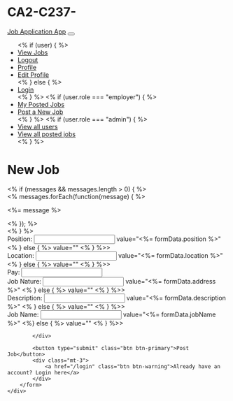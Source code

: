 # CA2-C237-

<!DOCTYPE html>
<html>
<head>
    <title>New Job</title>
    <link href="https://cdn.jsdelivr.net/npm/bootstrap@5.3.3/dist/css/bootstrap.min.css" rel="stylesheet">
</head>
<body>
    <nav class="navbar navbar-expand-sm bg-dark navbar-dark">
        <div class="container-fluid">
            <a class="navbar-brand" href="/">Job Application App</a>
            <button class="navbar-toggler" type="button" data-bs-toggle="collapse" data-bs-target="#collapsibleNavbar">
                <span class="navbar-toggler-icon"></span>
            </button>
            <div class="collapse navbar-collapse" id="collapsibleNavbar">
                <ul class="navbar-nav">
                    <% if (user) { %>
                        <li class="nav-item">
                            <a class="nav-link" href="/jobs">View Jobs</a>
                        </li>
                        <li class="nav-item">
                            <a class="nav-link" href="/logout">Logout</a>
                        </li>
                        <li class="nav-item">
                            <a class="nav-link" href="/profile/<%= user.userId %>">Profile</a>
                        </li>
                        <li class="nav-item">
                            <a class="nav-link" href="/editUser/<%= user.userId %>">Edit Profile</a>
                        </li>
                        <% } else { %>
                            <li class="nav-item">
                                <a class="nav-link" href="/login">Login</a>
                            </li>
                            <% } %>
                        <% if (user.role === "employer") { %>
                            <li class="nav-item">
                                <a class="nav-link" href="/employer/jobs">My Posted Jobs</a>
                            </li>
                            <li class="nav-item">
                                <a class="nav-link" href="/jobs/create">Post a New Job</a>
                            </li>
                            <% } %>
                    <% if (user.role === "admin") { %>
                        <li class="nav-item">
                            <a class="nav-link" href="/admin/users">View all users</a>
                        </li>
                        <li class="nav-item">
                            <a class="nav-link" href="/admin/jobs">View all posted jobs</a>
                        </li>
                    <% } %>
                </ul>
            </div>
        </div>
    </nav>
    <div class="container">
        <h1 class="mt-5">New Job</h1>
        <% if (messages && messages.length > 0) { %>
            <div class="alert alert-danger">
                <% messages.forEach(function(message) { %>
                    <p><%= message %></p>
                <% }); %>
            </div>
        <% } %>
        <form action="/jobs/create" method="POST" class="mt-4">
            <div class="form-group">
                <label for="position">Position:</label>
                <input type="text" id="position" name="position" class="form-control" required 
                <% if (formData && formData.position) { %> value="<%= formData.position %>" <% } else { %> value="" <% } %>>
            </div>
            <div class="form-group">
                <label for="location">Location:</label>
                <input type="text" id="location" name="location" class="form-control" required 
                <% if (formData && formData.location) { %> value="<%= formData.location %>" <% } else { %> value="" <% } %>>
            </div>
            <div class="form-group">
                <label for="password">Pay:</label>
                <input type="number" id="pay_per_hour" name="pay_per_hour" step="0.01" class="form-control" required>
            </div>
            <div class="form-group">
                <label for="address">Job Nature:</label>
                <input type="text" id="jobNature" name="jobNature" class="form-control" required 
                <% if (formData && formData.address) { %> value="<%= formData.address %>" <% } else { %> value="" <% } %>>
            </div>
            <div class="form-group">
                <label for="description">Description:</label>
                <input type="text" id="description" name="description" class="form-control" required 
                <% if (formData && formData.description) { %> value="<%= formData.description %>" <% } else { %> value="" <% } %>>
            </div>
            <div class="form-group">
                <label for="jobname">Job Name:</label>
                <input type="text" id="jobname" name="jobname" class="form-control" required
                <% if (formData && formData.description) { %> value="<%= formData.jobName %>" <%} else { %> value="" <% } %>>

            </div>

            <button type="submit" class="btn btn-primary">Post Job</button>
            <div class="mt-3">
                <a href="/login" class="btn btn-warning">Already have an account? Login here</a>
            </div>
        </form>
    </div>
</body>
</html>
